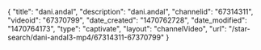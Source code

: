 {
    "title": "dani.andal",
    "description": "dani.andal",
    "channelid": "67314311",
    "videoid": "67370799",
    "date_created": "1470762728",
    "date_modified": "1470764173",
    "type": "captivate",
    "layout": "channelVideo",
    "url": "\/star-search\/dani-andal3-mp4\/67314311-67370799"
}